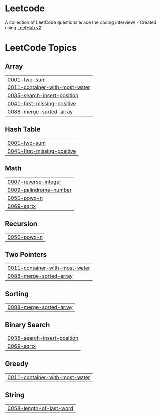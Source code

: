 # Leetcode
A collection of LeetCode questions to ace the coding interview! - Created using [LeetHub v2](https://github.com/arunbhardwaj/LeetHub-2.0)

<!---LeetCode Topics Start-->
# LeetCode Topics
## Array
|  |
| ------- |
| [0001-two-sum](https://github.com/Sojal1001/Leetcode/tree/master/0001-two-sum) |
| [0011-container-with-most-water](https://github.com/Sojal1001/Leetcode/tree/master/0011-container-with-most-water) |
| [0035-search-insert-position](https://github.com/Sojal1001/Leetcode/tree/master/0035-search-insert-position) |
| [0041-first-missing-positive](https://github.com/Sojal1001/Leetcode/tree/master/0041-first-missing-positive) |
| [0088-merge-sorted-array](https://github.com/Sojal1001/Leetcode/tree/master/0088-merge-sorted-array) |
## Hash Table
|  |
| ------- |
| [0001-two-sum](https://github.com/Sojal1001/Leetcode/tree/master/0001-two-sum) |
| [0041-first-missing-positive](https://github.com/Sojal1001/Leetcode/tree/master/0041-first-missing-positive) |
## Math
|  |
| ------- |
| [0007-reverse-integer](https://github.com/Sojal1001/Leetcode/tree/master/0007-reverse-integer) |
| [0009-palindrome-number](https://github.com/Sojal1001/Leetcode/tree/master/0009-palindrome-number) |
| [0050-powx-n](https://github.com/Sojal1001/Leetcode/tree/master/0050-powx-n) |
| [0069-sqrtx](https://github.com/Sojal1001/Leetcode/tree/master/0069-sqrtx) |
## Recursion
|  |
| ------- |
| [0050-powx-n](https://github.com/Sojal1001/Leetcode/tree/master/0050-powx-n) |
## Two Pointers
|  |
| ------- |
| [0011-container-with-most-water](https://github.com/Sojal1001/Leetcode/tree/master/0011-container-with-most-water) |
| [0088-merge-sorted-array](https://github.com/Sojal1001/Leetcode/tree/master/0088-merge-sorted-array) |
## Sorting
|  |
| ------- |
| [0088-merge-sorted-array](https://github.com/Sojal1001/Leetcode/tree/master/0088-merge-sorted-array) |
## Binary Search
|  |
| ------- |
| [0035-search-insert-position](https://github.com/Sojal1001/Leetcode/tree/master/0035-search-insert-position) |
| [0069-sqrtx](https://github.com/Sojal1001/Leetcode/tree/master/0069-sqrtx) |
## Greedy
|  |
| ------- |
| [0011-container-with-most-water](https://github.com/Sojal1001/Leetcode/tree/master/0011-container-with-most-water) |
## String
|  |
| ------- |
| [0058-length-of-last-word](https://github.com/Sojal1001/Leetcode/tree/master/0058-length-of-last-word) |
<!---LeetCode Topics End-->